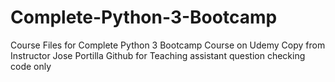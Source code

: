 # Complete-Python-3-Bootcamp
Course Files for Complete Python 3 Bootcamp Course on Udemy
Copy from Instructor Jose Portilla Github for Teaching assistant question checking code only
